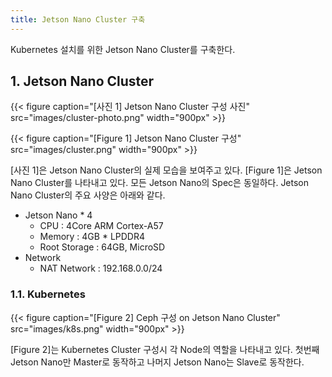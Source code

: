 ```yaml
---
title: Jetson Nano Cluster 구축
---
```


Kubernetes 설치를 위한 Jetson Nano Cluster를 구축한다.

## 1. Jetson Nano Cluster

{{< figure caption="[사진 1] Jetson Nano Cluster 구성 사진" src="images/cluster-photo.png" width="900px" >}}

{{< figure caption="[Figure 1] Jetson Nano Cluster 구성" src="images/cluster.png" width="900px" >}}

[사진 1]은 Jetson Nano Cluster의 실제 모습을 보여주고 있다. [Figure 1]은 Jetson Nano Cluster를 나타내고 있다. 모든 Jetson Nano의 Spec은 동일하다. Jetson Nano Cluster의 주요 사양은 아래와 같다.

* Jetson Nano * 4
  * CPU : 4Core ARM Cortex-A57
  * Memory : 4GB * LPDDR4
  * Root Storage : 64GB, MicroSD
* Network
  * NAT Network : 192.168.0.0/24

### 1.1. Kubernetes

{{< figure caption="[Figure 2] Ceph 구성 on Jetson Nano Cluster" src="images/k8s.png" width="900px" >}}

[Figure 2]는 Kubernetes Cluster 구성시 각 Node의 역할을 나타내고 있다. 첫번째 Jetson Nano만 Master로 동작하고 나머지 Jetson Nano는 Slave로 동작한다.
